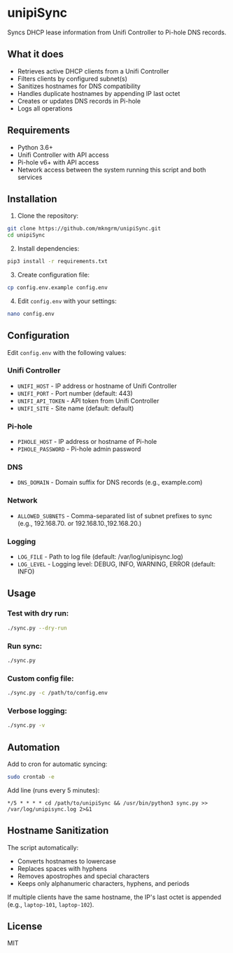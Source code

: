 # unipiSync

Syncs DHCP lease information from Unifi Controller to Pi-hole DNS records.

## What it does

- Retrieves active DHCP clients from a Unifi Controller
- Filters clients by configured subnet(s)
- Sanitizes hostnames for DNS compatibility
- Handles duplicate hostnames by appending IP last octet
- Creates or updates DNS records in Pi-hole
- Logs all operations

## Requirements

- Python 3.6+
- Unifi Controller with API access
- Pi-hole v6+ with API access
- Network access between the system running this script and both services

## Installation

1. Clone the repository:
```bash
git clone https://github.com/mkngrm/unipiSync.git
cd unipiSync
```

2. Install dependencies:
```bash
pip3 install -r requirements.txt
```

3. Create configuration file:
```bash
cp config.env.example config.env
```

4. Edit `config.env` with your settings:
```bash
nano config.env
```

## Configuration

Edit `config.env` with the following values:

### Unifi Controller
- `UNIFI_HOST` - IP address or hostname of Unifi Controller
- `UNIFI_PORT` - Port number (default: 443)
- `UNIFI_API_TOKEN` - API token from Unifi Controller
- `UNIFI_SITE` - Site name (default: default)

### Pi-hole
- `PIHOLE_HOST` - IP address or hostname of Pi-hole
- `PIHOLE_PASSWORD` - Pi-hole admin password

### DNS
- `DNS_DOMAIN` - Domain suffix for DNS records (e.g., example.com)

### Network
- `ALLOWED_SUBNETS` - Comma-separated list of subnet prefixes to sync (e.g., 192.168.70. or 192.168.10.,192.168.20.)

### Logging
- `LOG_FILE` - Path to log file (default: /var/log/unipisync.log)
- `LOG_LEVEL` - Logging level: DEBUG, INFO, WARNING, ERROR (default: INFO)

## Usage

### Test with dry run:
```bash
./sync.py --dry-run
```

### Run sync:
```bash
./sync.py
```

### Custom config file:
```bash
./sync.py -c /path/to/config.env
```

### Verbose logging:
```bash
./sync.py -v
```

## Automation

Add to cron for automatic syncing:

```bash
sudo crontab -e
```

Add line (runs every 5 minutes):
```
*/5 * * * * cd /path/to/unipiSync && /usr/bin/python3 sync.py >> /var/log/unipisync.log 2>&1
```

## Hostname Sanitization

The script automatically:
- Converts hostnames to lowercase
- Replaces spaces with hyphens
- Removes apostrophes and special characters
- Keeps only alphanumeric characters, hyphens, and periods

If multiple clients have the same hostname, the IP's last octet is appended (e.g., `laptop-101`, `laptop-102`).

## License

MIT
